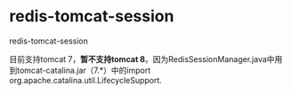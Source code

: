 # redis-tomcat-session
redis-tomcat-session

目前支持tomcat 7，**暂不支持tomcat 8**。因为RedisSessionManager.java中用到tomcat-catalina.jar（7.*）中的import org.apache.catalina.util.LifecycleSupport.